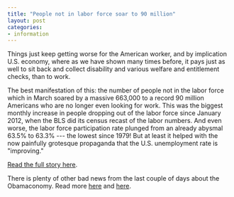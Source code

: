 ```yaml
---
title: "People not in labor force soar to 90 million"
layout: post
categories:
- information
---
```


Things just keep getting worse for the American worker, and by implication U.S. economy, where as we have shown many times before, it pays just as well to sit back and collect disability and various welfare and entitlement checks, than to work.

The best manifestation of this: the number of people not in the labor force which in March soared by a massive 663,000 to a record 90 million Americans who are no longer even looking for work. This was the biggest monthly increase in people dropping out of the labor force since January 2012, when the BLS did its census recast of the labor numbers. And even worse, the labor force participation rate plunged from an already abysmal 63.5% to 63.3% --- the lowest since 1979! But at least it helped with the now painfully grotesque propaganda that the U.S. unemployment rate is "improving."

[Read the full story here](https://www.zerohedge.com/news/2013-04-05/people-not-labor-force-soar-663000-90-million-labor-force-participation-rate-1979-le).

There is plenty of other bad news from the last couple of days about the Obamaconomy. Read more [here](https://www.gregraven.us/information/2013/04/04/the-hits-just-keep-on-comin.html "The hits just keep on comin'") and [here](https://www.gregraven.us/information/2013/04/05/delayed-hit-u-s-job-creation-plunges.html "Delayed hit: U.S. job creation plunges").
